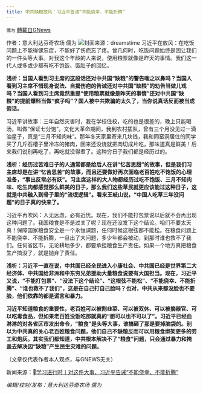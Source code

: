 ```yaml
---
title: 中共缺粮放风：习近平告诫“不能侥幸、不能折腾”
---
```

`儒为` [轉載自GNews](https://gnews.org/zh-hans/1547442/)

作者：意大利达芬奇农场 儒为
![](https://assets.gnews.org/wp-content/uploads/2021/09/吃草.jpeg)封面来源：dreamstime
习近平在放风：在吃饭问题上不能得健忘症，不能好了伤疤忘了疼。曾几何时，吃饭问题始终是困让我们的一件头等大事。对我这个年龄的人来说，使用粮票就像是昨天的事情。我们这一代人或多或少都有吃不饱饭、饿肚子的回忆。

**浅析：当国人看到习主席的这段话还对中共国“缺粮”的警告嗤之以鼻吗？当国人看到习主席不惜现身说法、自揭伤疤的告诫还对中共国“缺粮”的劝告当做儿戏吗？当国人看到习主席竟然重提“使用粮票就像是昨天的事情”还对中共国“缺粮”的提前爆料当做“疯子吗”？国人被中共欺骗的太久了，当你说真话反而被当成假话。**

习近平讲故事：三年自然灾害时，我在学校住校，吃的也是很差的，晚上只能喝汤，叫做“保证七分饱”。文化大革命期间，我到农村插队，曾有三个月没见过一滴油星子，真是“三月不知肉味”。那年冬天家里寄来几块钱，我和同窑洞居住的同学买了几斤石槽子里冷冻的猪肉，回来还没烧就把肉切成片吃，那味道真是鲜美！后来我们说别再吃了，再吃就没得煮了。这种穷日子我们都是经历过的。

**浅析：经历过苦难日子的人通常都是给后人在讲“忆苦思甜”的故事，但是我们习主席却是在讲“忆苦思苦”的故事，而且还要做好再次面临老百姓吃不饱饭的心理准备，“事出反常必有妖”。习主席这样的大人物都经历过吃不饱饭、三月不知肉味、吃生肉都感觉那么鲜美的日子，那么我们这些草民就更应该能过这种日子，这就是中共融入到骨子里的“流氓逻辑”。看来王岐山说，“中国人吃草三年没问题”的日子真的快来了。**

习近平再吹风：人无远虑，必有近忧。现在，我们不能打包票说以后就不会再出现这种问题了。我国粮食是不是过关了呢？现在还没发下这个结论。咱们不要太天真！保障国家粮食安全是一个永恒课题，任何时候这根弦都不能松。在粮食问题上不能侥幸、不能折腾，一旦出了大问题，多少年都会被动，到那时谁也救不了我们。任何省区市，无论耕地多少，都要承担粮食生产责任。如果一个地方真把粮食生产搞没了，就是抛弃了责任。

**浅析：习近平一直在说，中共国已经全民进入小康社会、中共国已经是世界第二大经济体、中共国给非洲和中东穷兄弟援助大量粮食说要有大国担当。现在，习近平又说，“不能打包票”、“没法下这个结论”、“这根弦不能松”、“不能侥幸、不能折腾”、“谁也救不了我们”，这是在自己打自己脸吗？也对，中共从来都没脸也不要脸，他们依靠的都是谎言和暴力。**

**习近平知道粮食的重要性，老百姓可以被割韭菜、可以被双休、可以被摘器官、可以吃毒食品，但如果老百姓没饭吃那就真的“想可以也不可以了”。习近平已经血淋淋的对各省区市发出命令，“粮食”是头等大事，谁搞砸了那是要掉脑袋的。别以为中共真的关心老百姓粮食问题，他们自己不缺粮反而可以用粮食绑架更多的劳工和炮灰。其实我们都知道，中共根本解决不了“粮食”问题，只会通过暴力和掩盖去解决因“缺粮”产生民生灾难的问题。**

（文章仅代表作者本人观点，与GNEWS无关）

新闻来源：🔗[学习进行时丨对这件大事，习近平告诫“不能侥幸、不能折腾”](http://www.news.cn/politics/xxjxs/2021-09/22/c_1127887450.htm)

*编辑/校对/发布：意大利达芬奇农场 儒为*
